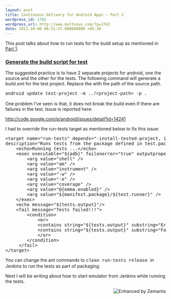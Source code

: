 ```yaml
---
layout: post
title: Continuous Delivery for Android Apps – Part 2
wordpress_id: 1742
wordpress_url: http://www.multunus.com/?p=1742
date: 2011-10-06 06:51:57.000000000 +05:30
---
```

This post talks about how to run tests for the build setup as mentioned in <a href="/continuous-delivery-for-android-apps-part-1/">Part 1</a>.
<h3><span style="text-decoration: underline;">Generate the build script for test</span></h3>
The suggested practice is to have 2 separate projects for android, one the source and the other for the tests. The following command will generate a build.xml for the test project. Replace the  with the path of the source path.

<span style="font-family: Consolas, Monaco, 'Courier New', Courier, monospace; line-height: 18px;">android update test-project -m ../&lt;project-path&gt; -p . </span>

One problem I've seen is that, it does not break the build even if there are failures in the test. Issue is reported here:

<!-- more -->

<a href="http://code.google.com/p/android/issues/detail?id=14241">http://code.google.com/p/android/issues/detail?id=14241</a>

I had to override the run-tests target as mentioned below to fix this issue:
<pre>&lt;target name="run-tests" depends="-install-tested-project, install"
description="Runs tests from the package defined in test.package property"&gt;
    &lt;echo&gt;Running tests ...&lt;/echo&gt;
    &lt;exec executable="${adb}" failonerror="true" outputproperty="tests.output"&gt;
        &lt;arg value="shell" /&gt;
        &lt;arg value="am" /&gt;
        &lt;arg value="instrument" /&gt;
        &lt;arg value="-w" /&gt;
        &lt;arg value="-e" /&gt;
        &lt;arg value="coverage" /&gt;
        &lt;arg value="@{emma.enabled}" /&gt;
        &lt;arg value="${manifest.package}/${test.runner}" /&gt;
    &lt;/exec&gt;
    &lt;echo message="${tests.output}"/&gt;
    &lt;fail message="Tests failed!!!"&gt;
        &lt;condition&gt;
            &lt;or&gt;
            &lt;contains string="${tests.output}" substring="Error" /&gt;
            &lt;contains string="${tests.output}" substring="Fail" /&gt;
            &lt;/or&gt;
        &lt;/condition&gt;
     &lt;/fail&gt;
&lt;/target&gt;</pre>
You can change the ant commands to <span style="font-family: Consolas, Monaco, 'Courier New', Courier, monospace; line-height: 18px;">clean run-tests release </span>in Jenkins to run the tests as part of packaging.

Next I will be writing about how to start emulator from Jenkins while running the tests.
<div class="zemanta-pixie" style="margin-top: 10px; height: 15px;"><a class="zemanta-pixie-a" title="Enhanced by Zemanta" href="http://www.zemanta.com/"><img class="zemanta-pixie-img" style="border: none; float: right;" src="http://img.zemanta.com/zemified_e.png?x-id=96462303-c79f-4147-ace0-66d89521eb71" alt="Enhanced by Zemanta" /></a></div>
